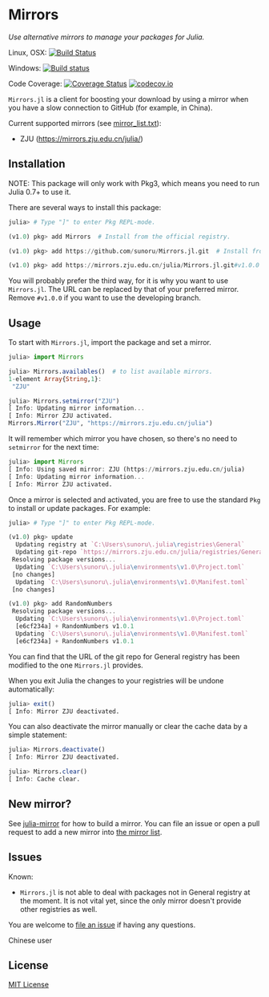 # Mirrors

*Use alternative mirrors to manage your packages for Julia.*

Linux, OSX:
[![Build Status](https://travis-ci.org/sunoru/Mirrors.jl.svg?branch=master)](https://travis-ci.org/sunoru/Mirrors.jl)

Windows:
[![Build status](https://ci.appveyor.com/api/projects/status/jw8aik6dcug8io06?svg=true)](https://ci.appveyor.com/project/sunoru/mirrors-jl)

Code Coverage:
[![Coverage Status](https://coveralls.io/repos/sunoru/Mirrors.jl/badge.svg?branch=master&service=github)](https://coveralls.io/github/sunoru/Mirrors.jl?branch=master)
[![codecov.io](http://codecov.io/github/sunoru/Mirrors.jl/coverage.svg?branch=master)](http://codecov.io/github/sunoru/Mirrors.jl?branch=master)

`Mirrors.jl` is a client for boosting your download by using a mirror when you have a slow connection to GitHub (for example, in China).

Current supported mirrors (see [mirror_list.txt](./data/mirror_list.txt)):
- ZJU (https://mirrors.zju.edu.cn/julia/)

## Installation

NOTE: This package will only work with Pkg3, which means you need to run Julia 0.7+ to use it.

There are several ways to install this package:

```julia
julia> # Type "]" to enter Pkg REPL-mode.

(v1.0) pkg> add Mirrors  # Install from the official registry.

(v1.0) pkg> add https://github.com/sunoru/Mirrors.jl.git  # Install from source code.

(v1.0) pkg> add https://mirrors.zju.edu.cn/julia/Mirrors.jl.git#v1.0.0  # Install from the mirror. (Recommended)
```

You will probably prefer the third way, for it is why you want to use `Mirrors.jl`. The URL can be replaced by that of your preferred mirror. Remove `#v1.0.0` if you want to use the developing branch.

## Usage

To start with `Mirrors.jl`, import the package and set a mirror.

```julia
julia> import Mirrors

julia> Mirrors.availables()  # to list available mirrors.
1-element Array{String,1}:
 "ZJU"

julia> Mirrors.setmirror("ZJU")
[ Info: Updating mirror information...
[ Info: Mirror ZJU activated.
Mirrors.Mirror("ZJU", "https://mirrors.zju.edu.cn/julia")
```

It will remember which mirror you have chosen, so there's no need to `setmirror` for the next time:

```julia
julia> import Mirrors
[ Info: Using saved mirror: ZJU (https://mirrors.zju.edu.cn/julia)
[ Info: Updating mirror information...
[ Info: Mirror ZJU activated.
```

Once a mirror is selected and activated, you are free to use the standard `Pkg` to install or update packages. For example:

```julia
julia> # Type "]" to enter Pkg REPL-mode.

(v1.0) pkg> update
  Updating registry at `C:\Users\sunoru\.julia\registries\General`
  Updating git-repo `https://mirrors.zju.edu.cn/julia/registries/General.git`
 Resolving package versions...
  Updating `C:\Users\sunoru\.julia\environments\v1.0\Project.toml`
 [no changes]
  Updating `C:\Users\sunoru\.julia\environments\v1.0\Manifest.toml`
 [no changes]

(v1.0) pkg> add RandomNumbers
 Resolving package versions...
  Updating `C:\Users\sunoru\.julia\environments\v1.0\Project.toml`
  [e6cf234a] + RandomNumbers v1.0.1
  Updating `C:\Users\sunoru\.julia\environments\v1.0\Manifest.toml`
  [e6cf234a] + RandomNumbers v1.0.1
```

You can find that the URL of the git repo for General registry has been modified to the one `Mirrors.jl` provides.

When you exit Julia the changes to your registries will be undone automatically:

```julia
julia> exit()
[ Info: Mirror ZJU deactivated.
```

You can also deactivate the mirror manually or clear the cache data by a simple statement:
```julia
julia> Mirrors.deactivate()
[ Info: Mirror ZJU deactivated.

julia> Mirrors.clear()
[ Info: Cache clear.
```

## New mirror?

See [julia-mirror](https://github.com/sunoru/julia-mirror) for how to build a mirror. You can file an issue or open a pull request to add a new mirror into [the mirror list](./data/mirror_list.txt).

## Issues

Known:
- `Mirrors.jl` is not able to deal with packages not in General registry at the moment. It is not vital yet, since the only mirror doesn't provide other registries as well.

You are welcome to [file an issue](https://github.com/sunoru/Mirrors.jl/issues/new) if having any questions.

Chinese user

## License

[MIT License](./LICENSE.md)
